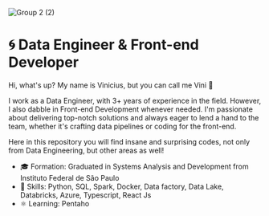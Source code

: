 ![Group 2 (2)](https://github.com/vinxcin/vinxcin/assets/87454265/b2a0e4a6-d471-43f4-bd06-aadd53a00d86)
# 🌀 Data Engineer & Front-end Developer

####
Hi, what's up? My name is Vinicius, but you can call me Vini 🐝

I work as a Data Engineer, with 3+ years of experience in the field. However, I also dabble in Front-end Development whenever needed. I'm passionate about delivering top-notch solutions and always eager to lend a hand to the team, whether it's crafting data pipelines or coding for the front-end.

Here in this repository you will find insane and surprising codes, not only from Data Engineering, but other areas as well!

 - 🎓 Formation: Graduated in Systems Analysis and Development from Instituto Federal de São Paulo
 - 🎯 Skills: Python, SQL, Spark, Docker, Data factory, Data Lake, Databricks, Azure, Typescript, React Js
 - ⚛️ Learning: Pentaho
